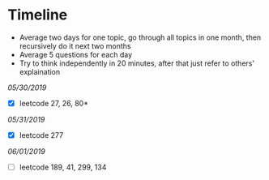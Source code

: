 # Timeline
- Average two days for one topic, go through all topics in one month, then recursively do it next two months
- Average 5 questions for each day
- Try to think independently in 20 minutes, after that just refer to others' explaination

*05/30/2019*
- [x] leetcode 27, 26, 80*

*05/31/2019*
- [x] leetcode 277

*06/01/2019*
- [ ] leetcode 189, 41, 299, 134
